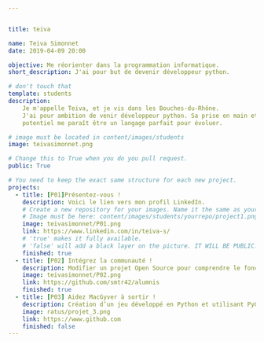 ```yaml
---


title: teiva

name: Teiva Simonnet
date: 2019-04-09 20:00

objective: Me réorienter dans la programmation informatique.
short_description: J'ai pour but de devenir développeur python.

# don't touch that
template: students
description:
    Je m'appelle Teiva, et je vis dans les Bouches-du-Rhône.
    J'ai pour ambition de venir développeur python. Sa prise en main et son
    potentiel me paraît être un langage parfait pour évoluer.

# image must be located in content/images/students
image: teivasimonnet.png

# Change this to True when you do you pull request.
public: True

# You need to keep the exact same structure for each new project.
projects:
  - title: [P01]Présentez-vous !
    description: Voici le lien vers mon profil LinkedIn.
    # Create a new repository for your images. Name it the same as your nickname and profile picture.
    # Image must be here: content/images/students/yourrepo/project1.png
    image: teivasimonnet/P01.png
    link: https://www.linkedin.com/in/teiva-s/
    # 'true' makes it fully available.
    # 'false' will add a black layer on the picture. IT WILL BE PUBLIC!
    finished: true
  - title: [P02] Intégrez la communauté !
    description: Modifier un projet Open Source pour comprendre le fonctionnement de Git, de Github et des pull requests. 
    image: teivasimonnet/P02.png
    link: https://github.com/smtr42/alumnis
    finished: true
  - title: [P03] Aidez MacGyver à sortir !
    description: Création d’un jeu développé en Python et utilisant PyGame.
    image: ratus/projet_3.png
    link: https://www.github.com
    finished: false
---
```

